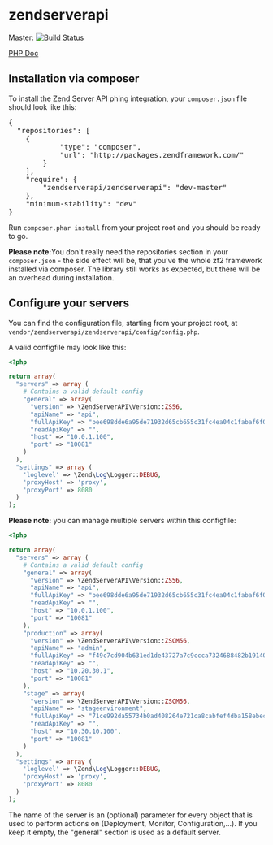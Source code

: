 zendserverapi
=============

Master: [![Build Status](https://secure.travis-ci.org/iwalz/zendserverapi.png?branch=master)](http://travis-ci.org/iwalz/zendserverapi)

[PHP Doc](http://zs-apidoc.rubber-duckling.net) 

## Installation via composer 
To install the Zend Server API phing integration, your <code>composer.json</code> file should look like this:
<pre>
{
  "repositories": [
  	{
			"type": "composer",
			"url": "http://packages.zendframework.com/"
		}
	],
    "require": {
        "zendserverapi/zendserverapi": "dev-master"
    },
    "minimum-stability": "dev"
}
</pre>

Run <code>composer.phar install</code> from your project root and you should be ready to go.

<b>Please note:</b>You don't really need the repositories section in your <code>composer.json</code> - the side effect will be, that you've the whole zf2 framework installed via composer. The library still works as expected, but there will be an overhead during installation.

## Configure your servers
You can find the configuration file, starting from your project root, at <code>vendor/zendserverapi/zendserverapi/config/config.php</code>.

A valid configfile may look like this:
```php
<?php

return array(
  "servers" => array (
    # Contains a valid default config
    "general" => array(
      "version" => \ZendServerAPI\Version::ZS56,
      "apiName" => "api",
      "fullApiKey" => "bee698dde6a95de71932d65cb655c31fc4ea04c1fabaf6f0a1b852617eac32ab",
      "readApiKey" => "",
      "host" => "10.0.1.100",
      "port" => "10081"
    )
  ),
  "settings" => array (
    'loglevel' => \Zend\Log\Logger::DEBUG,
    'proxyHost' => 'proxy',
    'proxyPort' => 8080
  )
);
```

<b>Please note:</b> you can manage multiple servers within this configfile:
```php
<?php

return array(
  "servers" => array (
    # Contains a valid default config
    "general" => array(
      "version" => \ZendServerAPI\Version::ZS56,
      "apiName" => "api",
      "fullApiKey" => "bee698dde6a95de71932d65cb655c31fc4ea04c1fabaf6f0a1b852617eac32ab",
      "readApiKey" => "",
      "host" => "10.0.1.100",
      "port" => "10081"
    ),
    "production" => array(
      "version" => \ZendServerAPI\Version::ZSCM56,
      "apiName" => "admin",
      "fullApiKey" => "f49c7cd904b631ed1de43727a7c9ccca7324688482b19140a778d9b5020ca369",
      "readApiKey" => "",
      "host" => "10.20.30.1",
      "port" => "10081"
    ),
    "stage" => array(
      "version" => \ZendServerAPI\Version::ZSCM56,
      "apiName" => "stageenvironment",
      "fullApiKey" => "71ce992da55734b0ad408264e721ca8cabfef4dba158ebeca3653eb290a49c00",
      "readApiKey" => "",
      "host" => "10.30.10.100",
      "port" => "10081"
    )
  ),
  "settings" => array (
    'loglevel' => \Zend\Log\Logger::DEBUG,
    'proxyHost' => 'proxy',
    'proxyPort' => 8080
  )
);
```
The name of the server is an (optional) parameter for every object that is used to perform actions on (Deployment, Monitor, Configuration,...). If you keep it empty, the "general" section is used as a default server.

